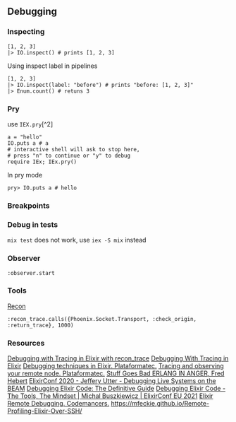 ## Debugging

### Inspecting

    [1, 2, 3]
    |> IO.inspect() # prints [1, 2, 3]

Using inspect label in pipelines

    [1, 2, 3]
    |> IO.inspect(label: "before") # prints "before: [1, 2, 3]"
    |> Enum.count() # retuns 3

### Pry

use `IEX.pry`[^2]

    a = "hello"
    IO.puts a # a
    # interactive shell will ask to stop here,
    # press "n" to continue or "y" to debug
    require IEx; IEx.pry()

In pry mode

    pry> IO.puts a # hello

### Breakpoints

### Debug in tests

`mix test` does not work, use `iex -S mix` instead

### Observer

    :observer.start

### Tools

[Recon](https://hex.pm/packages/recon)

    :recon_trace.calls({Phoenix.Socket.Transport, :check_origin, :return_trace}, 1000)

### Resources

[Debugging with Tracing in Elixir with recon_trace](https://github.com/kw7oe/livebook-notebooks/blob/main/debugging-with-tracing-in-elixir-with-recon_trace.livemd)
[Debugging With Tracing in Elixir](https://kaiwern.com/posts/2020/11/02/debugging-with-tracing-in-elixir/#starting-dbg)
[Debugging techniques in Elixir. Plataformatec.](http://blog.plataformatec.com.br/2016/04/debugging-techniques-in-elixir-lang/)
[Tracing and observing your remote node. Plataformatec.](http://blog.plataformatec.com.br/2016/05/tracing-and-observing-your-remote-node/)
[Stuff Goes Bad ERLANG IN ANGER, Fred Hebert](https://www.erlang-in-anger.com/)
[ElixirConf 2020 - Jeffery Utter - Debugging Live Systems on the BEAM](https://youtube.com/watch?v=sR9h3DZAA74)
[Debugging Elixir Code: The Definitive Guide](https://curiosum.com/blog/debugging-elixir-code-the-definitive-guide)
[Debugging Elixir Code - The Tools, The Mindset | Michal Buszkiewicz | ElixirConf EU 2021]([https://www.youtube.com/watch?v=x9OMlrrKYyE)
[Elixir Remote Debugging. Codemancers.](https://crypt.codemancers.com/posts/2017-11-22-elixir-remote-debugging/)
https://mfeckie.github.io/Remote-Profiling-Elixir-Over-SSH/
